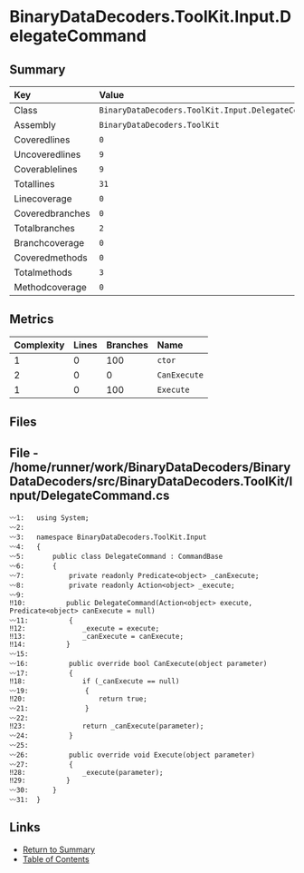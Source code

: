﻿# BinaryDataDecoders.ToolKit.Input.DelegateCommand

## Summary

| Key             | Value                                              |
| :-------------- | :------------------------------------------------- |
| Class           | `BinaryDataDecoders.ToolKit.Input.DelegateCommand` |
| Assembly        | `BinaryDataDecoders.ToolKit`                       |
| Coveredlines    | `0`                                                |
| Uncoveredlines  | `9`                                                |
| Coverablelines  | `9`                                                |
| Totallines      | `31`                                               |
| Linecoverage    | `0`                                                |
| Coveredbranches | `0`                                                |
| Totalbranches   | `2`                                                |
| Branchcoverage  | `0`                                                |
| Coveredmethods  | `0`                                                |
| Totalmethods    | `3`                                                |
| Methodcoverage  | `0`                                                |

## Metrics

| Complexity | Lines | Branches | Name         |
| :--------- | :---- | :------- | :----------- |
| 1          | 0     | 100      | `ctor`       |
| 2          | 0     | 0        | `CanExecute` |
| 1          | 0     | 100      | `Execute`    |

## Files

## File - /home/runner/work/BinaryDataDecoders/BinaryDataDecoders/src/BinaryDataDecoders.ToolKit/Input/DelegateCommand.cs

```CSharp
〰1:   using System;
〰2:   
〰3:   namespace BinaryDataDecoders.ToolKit.Input
〰4:   {
〰5:       public class DelegateCommand : CommandBase
〰6:       {
〰7:           private readonly Predicate<object> _canExecute;
〰8:           private readonly Action<object> _execute;
〰9:   
‼10:          public DelegateCommand(Action<object> execute, Predicate<object> canExecute = null)
〰11:          {
‼12:              _execute = execute;
‼13:              _canExecute = canExecute;
‼14:          }
〰15:  
〰16:          public override bool CanExecute(object parameter)
〰17:          {
‼18:              if (_canExecute == null)
〰19:              {
‼20:                  return true;
〰21:              }
〰22:  
‼23:              return _canExecute(parameter);
〰24:          }
〰25:  
〰26:          public override void Execute(object parameter)
〰27:          {
‼28:              _execute(parameter);
‼29:          }
〰30:      }
〰31:  }
```

## Links

* [Return to Summary](Summary.md)
* [Table of Contents](../TOC.md)

